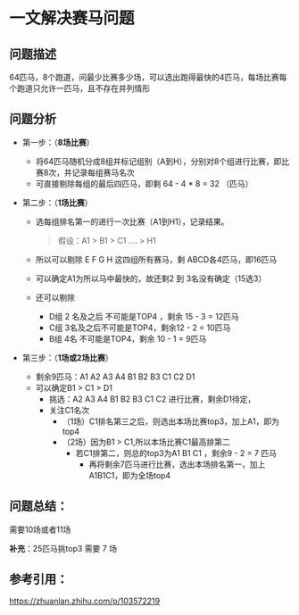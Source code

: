 # 一文解决赛马问题

## 问题描述

64匹马，8个跑道，问最少比赛多少场，可以选出跑得最快的4匹马，每场比赛每个跑道只允许一匹马，且不存在并列情形

## 问题分析

- 第一步：（**8场比赛**）

  - 将64匹马随机分成8组并标记组别（A到H），分别对8个组进行比赛，即比赛8次，并记录每组赛马名次
  - 可直接剔除每组的最后四匹马，即剩 64 - 4 * 8 = 32 （匹马）

- 第二步：（**1场比赛**）

  - 选每组排名第一的进行一次比赛（A1到H1），记录结果。

    > 假设：A1 > B1 > C1 .... > H1

  - 所以可以剔除 E F G H 这四组所有赛马，剩 ABCD各4匹马，即16匹马

  - 可以确定A1为所以马中最快的，故还剩2 到 3名没有确定（15选3）

  - 还可以剔除

    - D组 2 名及之后 不可能是TOP4 ，剩余 15 - 3 = 12匹马
    - C组 3名及之后不可能是TOP4，剩余12 - 2 = 10匹马
    - B组 4名 不可能是TOP4，剩余 10 - 1 = 9匹马

- 第三步：（**1场或2场比赛**）

  - 剩余9匹马：A1 A2 A3 A4 B1 B2 B3 C1 C2 D1
  - 可以确定B1 > C1 > D1 
    - 挑选：A2 A3 A4 B1 B2 B3 C1 C2 进行比赛，剩余D1待定，
    - 关注C1名次
      - （1场）C1排名第三之后，则选出本场比赛top3，加上A1，即为top4
      - （2场）因为B1 > C1,所以本场比赛C1最高排第二
        - 若C1排第二，则总的top3为A1 B1 C1 ，剩余9 - 2 = 7 匹马
          - 再将剩余7匹马进行比赛，选出本场排名第一，加上A1B1C1，即为全场top4

## 问题总结：

需要10场或者11场

**补充**：25匹马挑top3 需要 7 场



## 参考引用：

https://zhuanlan.zhihu.com/p/103572219

